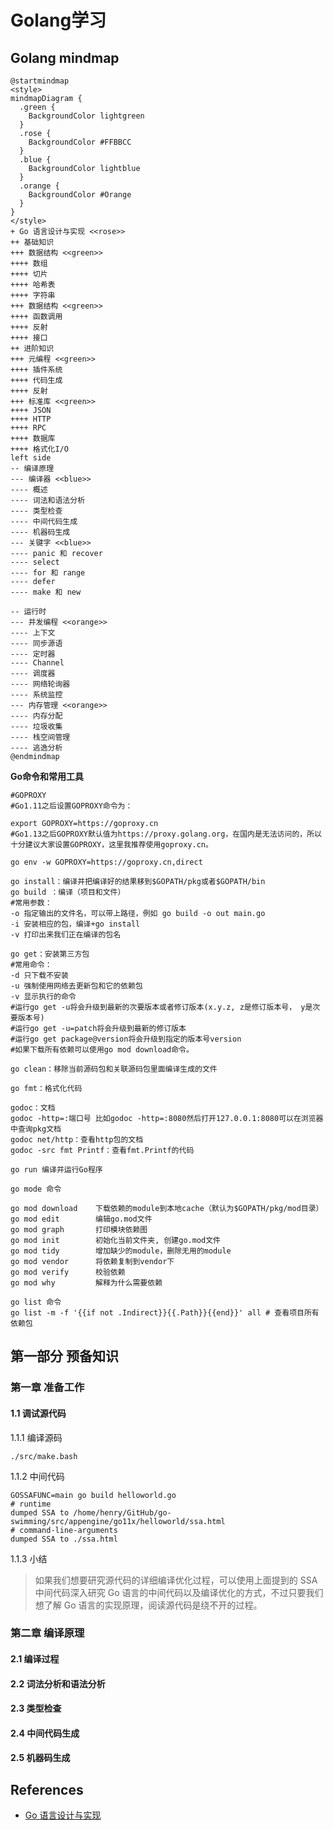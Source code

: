 # Golang学习

## Golang mindmap
```plantuml
@startmindmap
<style>
mindmapDiagram {
  .green {
    BackgroundColor lightgreen
  }
  .rose {
    BackgroundColor #FFBBCC
  }
  .blue {
    BackgroundColor lightblue
  }
  .orange {
    BackgroundColor #Orange 
  }
}
</style>
+ Go 语言设计与实现 <<rose>>
++ 基础知识
+++ 数据结构 <<green>>
++++ 数组
++++ 切片
++++ 哈希表
++++ 字符串 
+++ 数据结构 <<green>>
++++ 函数调用 
++++ 反射 
++++ 接口 
++ 进阶知识
+++ 元编程 <<green>>
++++ 插件系统 
++++ 代码生成 
++++ 反射 
+++ 标准库 <<green>>
++++ JSON 
++++ HTTP 
++++ RPC 
++++ 数据库 
++++ 格式化I/O 
left side
-- 编译原理 
--- 编译器 <<blue>>
---- 概述
---- 词法和语法分析 
---- 类型检查 
---- 中间代码生成 
---- 机器码生成 
--- 关键字 <<blue>>
---- panic 和 recover 
---- select 
---- for 和 range 
---- defer 
---- make 和 new 

-- 运行时  
--- 并发编程 <<orange>> 
---- 上下文 
---- 同步源语 
---- 定时器 
---- Channel 
---- 调度器 
---- 网络轮询器 
---- 系统监控 
--- 内存管理 <<orange>> 
---- 内存分配  
---- 垃圾收集 
---- 栈空间管理 
---- 逃逸分析 
@endmindmap
```
**Go命令和常用工具**

```shell
#GOPROXY
#Go1.11之后设置GOPROXY命令为：

export GOPROXY=https://goproxy.cn
#Go1.13之后GOPROXY默认值为https://proxy.golang.org，在国内是无法访问的，所以十分建议大家设置GOPROXY，这里我推荐使用goproxy.cn。

go env -w GOPROXY=https://goproxy.cn,direct

go install：编译并把编译好的结果移到$GOPATH/pkg或者$GOPATH/bin
go build ：编译（项目和文件）
#常用参数：
-o 指定输出的文件名，可以带上路径，例如 go build -o out main.go
-i 安装相应的包，编译+go install
-v 打印出来我们正在编译的包名
 
go get：安装第三方包
#常用命令：
-d 只下载不安装
-u 强制使用网络去更新包和它的依赖包
-v 显示执行的命令
#运行go get -u将会升级到最新的次要版本或者修订版本(x.y.z, z是修订版本号， y是次要版本号)
#运行go get -u=patch将会升级到最新的修订版本
#运行go get package@version将会升级到指定的版本号version
#如果下载所有依赖可以使用go mod download命令。
 
go clean：移除当前源码包和关联源码包里面编译生成的文件
 
go fmt：格式化代码
 
godoc：文档
godoc -http=:端口号 比如godoc -http=:8080然后打开127.0.0.1:8080可以在浏览器中查询pkg文档
godoc net/http：查看http包的文档
godoc -src fmt Printf：查看fmt.Printf的代码
 
go run 编译并运行Go程序

go mode 命令

go mod download    下载依赖的module到本地cache（默认为$GOPATH/pkg/mod目录）
go mod edit        编辑go.mod文件
go mod graph       打印模块依赖图
go mod init        初始化当前文件夹, 创建go.mod文件
go mod tidy        增加缺少的module，删除无用的module
go mod vendor      将依赖复制到vendor下
go mod verify      校验依赖
go mod why         解释为什么需要依赖

go list 命令
go list -m -f '{{if not .Indirect}}{{.Path}}{{end}}' all # 查看项目所有依赖包
```
## 第一部分 预备知识
### 第一章 准备工作
#### 1.1 调试源代码
1.1.1 编译源码
```shell
./src/make.bash
```

1.1.2 中间代码
```shell
GOSSAFUNC=main go build helloworld.go
# runtime
dumped SSA to /home/henry/GitHub/go-swimming/src/appengine/go11x/helloworld/ssa.html
# command-line-arguments
dumped SSA to ./ssa.html
```

1.1.3 小结
> 如果我们想要研究源代码的详细编译优化过程，可以使用上面提到的 SSA 中间代码深入研究 Go 语言的中间代码以及编译优化的方式，不过只要我们想了解 Go 语言的实现原理，阅读源代码是绕不开的过程。

### 第二章 编译原理

#### 2.1 编译过程
#### 2.2 词法分析和语法分析
#### 2.3 类型检查
#### 2.4 中间代码生成
#### 2.5 机器码生成

## References

- [Go 语言设计与实现](https://draven.co/golang/)